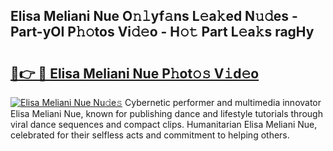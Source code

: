 ## Elisa Meliani Nue O𝚗𝚕yf𝚊ns L𝚎a𝚔ed N𝚞𝚍es - Part-yOI P𝚑𝚘tos Vi𝚍𝚎o - H𝚘𝚝 Part L𝚎a𝚔s ragHy

# <h2><a href="http://kfe8vp.oniu.top/?m=Elisa+Meliani+Nue">🔗👉 🔴 Elisa Meliani Nue P𝚑ot𝚘𝚜 V𝚒d𝚎o</a></h2>

[![Elisa Meliani Nue Nu𝚍e𝚜](https://i.imgur.com/0qMVB7G.gif)](http://kfe8vp.oniu.top/?m=Elisa+Meliani+Nue)
Cybernetic performer and multimedia innovator Elisa Meliani Nue, known for publishing dance and lifestyle tutorials through viral dance sequences and compact clips. Humanitarian Elisa Meliani Nue, celebrated for their selfless acts and commitment to helping others.  
